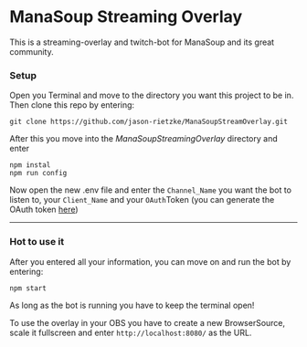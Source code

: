 # ManaSoup Streaming Overlay

This is a streaming-overlay and twitch-bot for ManaSoup and its great community.

### Setup
Open you Terminal and move to the directory you want this project to be in. Then clone this repo by entering:
```
git clone https://github.com/jason-rietzke/ManaSoupStreamOverlay.git
```
After this you move into the *ManaSoupStreamingOverlay* directory and enter 
```
npm instal
npm run config
```
Now open the new .env file and enter the ``Channel_Name`` you want the bot to listen to, your ``Client_Name`` and your ``OAuth``Token (you can generate the OAuth token [here](https://twitchapps.com/tmi/))

---

### Hot to use it
After you entered all your information, you can move on and run the bot by entering:
```
npm start
```
As long as the bot is running you have to keep the terminal open!

To use the overlay in your OBS you have to create a new BrowserSource, scale it fullscreen and enter ``http://localhost:8080/`` as the URL.